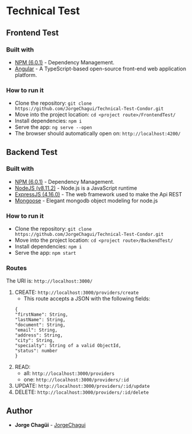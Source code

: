 # Technical Test

## Frontend Test

### Built with

* [NPM (6.0.1)](https://www.npmjs.com/) - Dependency Management.
* [Angular](https://angular.io/) - A TypeScript-based open-source front-end web application platform.

### How to run it

* Clone the repository: `git clone https://github.com/JorgeChagui/Technical-Test-Condor.git`
* Move into the project location: `cd <project route>/FrontendTest/`
* Install dependencies: `npm i`
* Serve the app: `ng serve --open`
* The browser should automatically open on: `http://localhost:4200/`

## Backend Test

### Built with

* [NPM (6.0.1)](https://www.npmjs.com/) - Dependency Management.
* [NodeJS (v8.11.2)](https://nodejs.org/es/docs/) - Node.js is a JavaScript runtime
* [ExpressJS (4.16.0)](http://expressjs.com/) - The web framework used to make the Api REST
* [Mongoose](http://mongoosejs.com/) - Elegant mongodb object modeling for node.js

### How to run it

* Clone the repository: `git clone https://github.com/JorgeChagui/Technical-Test-Condor.git`
* Move into the project location: `cd <project route>/BackendTest/`
* Install dependencies: `npm i`
* Serve the app: `npm start`

### Routes
The URI is: `http://localhost:3000/`

1. CREATE: `http://localhost:3000/providers/create`
    * This route accepts a JSON with the following fields: 
    ```
    {
    "firstName": String,
    "lastName": String,
    "document": String,
    "email": String,
    "address": String,
    "city": String,
    "specialty": String of a valid ObjectId,
    "status": number
    }
    ```
2. READ: 
    * all: `http://localhost:3000/providers`
    * one: `http://localhost:3000/providers/:id`
3. UPDATE: `http://localhost:3000/providers/:id/update`
4. DELETE: `http://localhost:3000/providers/:id/delete`


## Author

* **Jorge Chagüi** - [JorgeChagui](https://github.com/JorgeChagui)